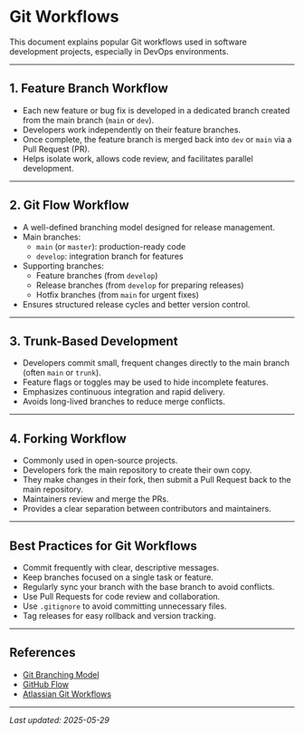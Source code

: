 # Git Workflows

This document explains popular Git workflows used in software development projects, especially in DevOps environments.

---

## 1. Feature Branch Workflow

- Each new feature or bug fix is developed in a dedicated branch created from the main branch (`main` or `dev`).
- Developers work independently on their feature branches.
- Once complete, the feature branch is merged back into `dev` or `main` via a Pull Request (PR).
- Helps isolate work, allows code review, and facilitates parallel development.

---

## 2. Git Flow Workflow

- A well-defined branching model designed for release management.
- Main branches:
  - `main` (or `master`): production-ready code
  - `develop`: integration branch for features
- Supporting branches:
  - Feature branches (from `develop`)
  - Release branches (from `develop` for preparing releases)
  - Hotfix branches (from `main` for urgent fixes)
- Ensures structured release cycles and better version control.

---

## 3. Trunk-Based Development

- Developers commit small, frequent changes directly to the main branch (often `main` or `trunk`).
- Feature flags or toggles may be used to hide incomplete features.
- Emphasizes continuous integration and rapid delivery.
- Avoids long-lived branches to reduce merge conflicts.

---

## 4. Forking Workflow

- Commonly used in open-source projects.
- Developers fork the main repository to create their own copy.
- They make changes in their fork, then submit a Pull Request back to the main repository.
- Maintainers review and merge the PRs.
- Provides a clear separation between contributors and maintainers.

---

## Best Practices for Git Workflows

- Commit frequently with clear, descriptive messages.
- Keep branches focused on a single task or feature.
- Regularly sync your branch with the base branch to avoid conflicts.
- Use Pull Requests for code review and collaboration.
- Use `.gitignore` to avoid committing unnecessary files.
- Tag releases for easy rollback and version tracking.

---

## References

- [Git Branching Model](https://nvie.com/posts/a-successful-git-branching-model/)
- [GitHub Flow](https://guides.github.com/introduction/flow/)
- [Atlassian Git Workflows](https://www.atlassian.com/git/tutorials/comparing-workflows)

---

*Last updated: 2025-05-29*
